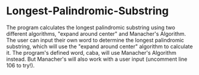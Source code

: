 # Longest-Palindromic-Substring
The program calculates the longest palindromic substring using two different algorithms, "expand around center" and Manacher's Algorithm.
The user can input their own word to determine the longest palindromic substring, which will use the "expand around center" algorithm to calculate it.
The program's defined word, caba, will use Manacher's Algorithm instead. But Manacher's will also work with a user input (uncomment line 106 to try!).
